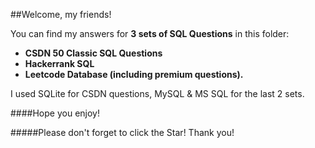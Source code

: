 ##Welcome, my friends!

You can find my answers for **3 sets of SQL Questions** in this folder: 

* **CSDN 50 Classic SQL Questions**
* **Hackerrank SQL**
* **Leetcode Database (including premium questions).**

I used SQLite for CSDN questions, MySQL & MS SQL for the last 2 sets.

####Hope you enjoy!

#####Please don't forget to click the Star! Thank you!